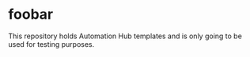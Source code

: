 # foobar
This repository holds Automation Hub templates and is only going to be used for testing purposes. 
